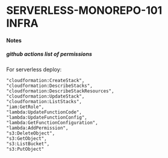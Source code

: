 # SERVERLESS-MONOREPO-101 INFRA

#### Notes

##### github actions list of permissions

For serverless deploy:
```
"cloudformation:CreateStack",
"cloudformation:DescribeStacks",
"cloudformation:DescribeStackResources",
"cloudformation:UpdateStack",
"cloudformation:ListStacks",
"iam:GetRole",
"lambda:UpdateFunctionCode",
"lambda:UpdateFunctionConfig",
"lambda:GetFunctionConfiguration",
"lambda:AddPermission",
"s3:DeleteObject",
"s3:GetObject",
"s3:ListBucket",
"s3:PutObject"
```
